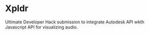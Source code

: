 # Xpldr

Ultimate Developer Hack submission to integrate Autodesk API wkth Javascript API for visualizing audio.



